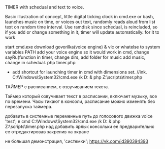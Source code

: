 TIMER with schedual and text to voice. 

Basic illustration of concept, little digital ticking clock in cmd.exe or bash, launches music on time, or voices out text, randomly reads aloud from list text on random time interval. Use ramdisk since schedual, is reincluded, so if you add or change something in it, timer will update automatically. 
for it to work


start cmd.exe 
download govorilka(voice engine) & vlc or whatelse 
to system variables PATH add your voice engine so it would work in cmd, 
change sayRu(function in timer, change dirs, 
add folder for music add music, change in schedual.
php timer.php 
+ add shortcut for launching timer in cmd with dimensions set. //ink. C:\Windows\System32\cmd.exe /k D: & php Z:\scripts\timer.php 


ТАЙМЕР c расписанием, с озвучиванием текста.

Таймер который озвучивает текст в расписании, включает музыку, все по времени. Часы тикают в консоли, расписание можно изменять без перезапуска таймера. 

добавить в системные переменные путь до голосового движка voice 'test'; в cmd
C:\Windows\System32\cmd.exe /k D: & php Z:\scripts\timer.php 
над добавить ярлык консольки ее предварительно ее отредактировав закрепив на экране


не большая демонстрация, 'системки';
https://vk.com/id390394393


